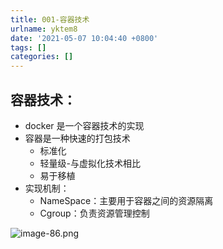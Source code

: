 ```yaml
---
title: 001-容器技术
urlname: yktem8
date: '2021-05-07 10:04:40 +0800'
tags: []
categories: []
---
```


## 容器技术：

- docker 是一个容器技术的实现
- 容器是一种快速的打包技术
  - 标准化
  - 轻量级-与虚拟化技术相比
  - 易于移植
- 实现机制：
  - NameSpace：主要用于容器之间的资源隔离
  - Cgroup：负责资源管理控制

![image-86.png](https://cdn.nlark.com/yuque/0/2021/png/115484/1640614989542-0d227fb6-082c-4b60-b046-ad894e931fe3.png#clientId=u5f310ff6-3379-4&crop=0&crop=0&crop=1&crop=1&from=ui&id=u30cc4240&margin=%5Bobject%20Object%5D&name=image-86.png&originHeight=356&originWidth=761&originalType=binary∶=1&rotation=0&showTitle=true&size=71166&status=done&style=none&taskId=ue4fd27c6-b64a-4cf2-9b28-31aada22c71&title=%E5%AE%B9%E5%99%A8%E5%8C%96%E7%9A%84application "容器化的application")
